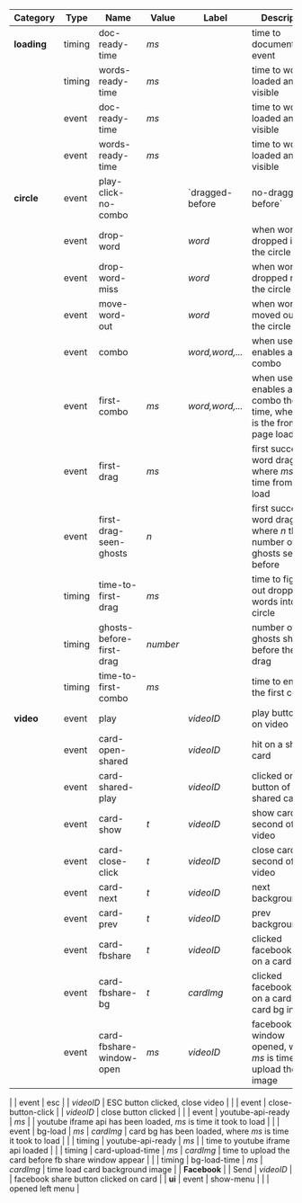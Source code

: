 | Category | Type | Name | Value | Label | Description |
|----------|------|------|-------|-------|-------------|
| **loading** | timing | doc-ready-time | *ms* | | time to documentReady event |
|             | timing | words-ready-time | *ms* | | time to words loaded and visible |
|             | event | doc-ready-time | *ms* | | time to words loaded and visible |
|             | event | words-ready-time | *ms* | | time to words loaded and visible |
| **circle** | event | play-click-no-combo | | `dragged-before | no-dragged-before` | clicked on non-active play |
|            | event | drop-word | | *word* | when word dropped into the circle |
|            | event | drop-word-miss | | *word* | when word dropped not in the circle |
|            | event | move-word-out | | *word* | when word moved out of the circle |
|            | event | combo | | *word,word,...* | when user enables a combo |
|            | event | first-combo | *ms* | *word,word,...* | when user enables a combo the first time, where *ms* is the from from page load |
|            | event | first-drag | *ms* | | first successful word drag, where *ms* is time from page load |
|            | event | first-drag-seen-ghosts | *n* | | first successful word drag, where *n* the number of ghosts seen before |
|            | timing | time-to-first-drag | *ms* | | time to figure out dropping words into the circle |
|            | timing | ghosts-before-first-drag | *number* | | number of word ghosts shown before the first drag |
|            | timing | time-to-first-combo | *ms* | | time to enable the first combo |
| **video** | event | play | | *videoID* | play button hit on video |
|           | event | card-open-shared | | *videoID* | hit on a shared card |
|           | event | card-shared-play | | *videoID* | clicked on play button of shared card |
|           | event | card-show | *t* | *videoID* | show card on *t* second of a video |
|           | event | card-close-click | *t* | *videoID* | close card on *t* second of a video |
|           | event | card-next | *t* | *videoID* | next background |
|           | event | card-prev | *t* | *videoID* | prev background |
|           | event | card-fbshare | *t* | *videoID* | clicked facebook share on a card |
|           | event | card-fbshare-bg | *t* | *cardImg* | clicked facebook share on a card (by card bg index) |
|           | event | card-fbshare-window-open | *ms* | *videoID* | facebook share window opened, where *ms* is time to upload the card image |

|           | event | esc | | *videoID* | ESC button clicked, close video |
|           | event | close-button-click | | *videoID* | close button clicked |
|           | event | youtube-api-ready | *ms* | | youtube iframe api has been loaded, *ms* is time it took to load |
|           | event | bg-load | *ms* | *cardImg* | card bg has been loaded, where *ms* is time it took to load |
|           | timing | youtube-api-ready | *ms* | | time to youtube iframe api loaded |
|           | timing | card-upload-time | *ms* | *cardImg* | time to upload the card before fb share window appear |
|           | timing | bg-load-time | *ms* | *cardImg* | time load card background image |
| **Facebook** | | Send | *videoID* | | facebook share button clicked on card |
| **ui**    | event | show-menu | | | opened left menu |
